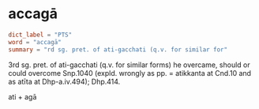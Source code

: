 # accagā

``` toml
dict_label = "PTS"
word = "accagā"
summary = "rd sg. pret. of ati-gacchati (q.v. for similar for"
```

3rd sg. pret. of ati\-gacchati (q.v. for similar forms) he overcame, should or could overcome Snp.1040 (expld. wrongly as pp. = atikkanta at Cnd.10 and as atīta at Dhp\-a.iv.494); Dhp.414.

ati \+ agā

